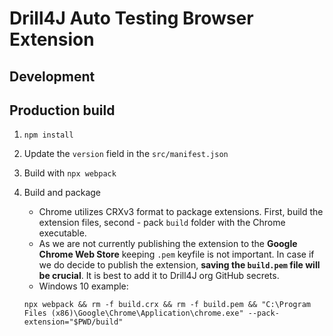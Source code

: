 # Drill4J Auto Testing Browser Extension

## Development

## Production build

1. `npm install`
2. Update the `version` field in the `src/manifest.json`
3. Build with `npx webpack`
4. Build and package
    - Chrome utilizes CRXv3 format to package extensions. First, build the extension files, second - pack `build` folder with the Chrome executable.
    - As we are not currently publishing the extension to the **Google Chrome Web Store** keeping `.pem` keyfile is not important. In case if we do decide to publish the extension, **saving the `build.pem` file will be crucial**. It is best to add it to Drill4J org GitHub secrets.
    - Windows 10 example:

    ```shell
    npx webpack && rm -f build.crx && rm -f build.pem && "C:\Program Files (x86)\Google\Chrome\Application\chrome.exe" --pack-extension="$PWD/build"
    ```
